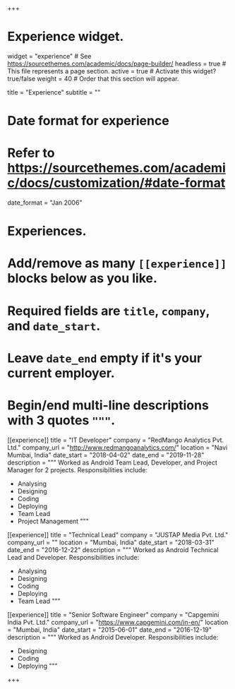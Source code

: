 +++
# Experience widget.
widget = "experience"  # See https://sourcethemes.com/academic/docs/page-builder/
headless = true  # This file represents a page section.
active = true  # Activate this widget? true/false
weight = 40  # Order that this section will appear.

title = "Experience"
subtitle = ""

# Date format for experience
#   Refer to https://sourcethemes.com/academic/docs/customization/#date-format
date_format = "Jan 2006"

# Experiences.
#   Add/remove as many `[[experience]]` blocks below as you like.
#   Required fields are `title`, `company`, and `date_start`.
#   Leave `date_end` empty if it's your current employer.
#   Begin/end multi-line descriptions with 3 quotes `"""`.

[[experience]]
  title = "IT Developer"
  company = "RedMango Analytics Pvt. Ltd."
  company_url = "http://www.redmangoanalytics.com/"
  location = "Navi Mumbai, India"
  date_start = "2018-04-02"
  date_end = "2019-11-28"
  description = """
  Worked as Android Team Lead, Developer, and Project Manager for 2 projects.
  Responsibilities include:
  * Analysing
  * Designing
  * Coding
  * Deploying
  * Team Lead
  * Project Management
  """

[[experience]]
  title = "Technical Lead"
  company = "JUSTAP Media Pvt. Ltd."
  company_url = ""
  location = "Mumbai, India"
  date_start = "2018-03-31"
  date_end = "2016-12-22"
  description = """
  Worked as Android Technical Lead and Developer.
  Responsibilities include:
  * Analysing
  * Designing
  * Coding
  * Deploying
  * Team Lead
  """

[[experience]]
  title = "Senior Software Engineer"
  company = "Capgemini India Pvt. Ltd."
  company_url = "https://www.capgemini.com/in-en/"
  location = "Mumbai, India"
  date_start = "2015-06-01"
  date_end = "2016-12-19"
  description = """
  Worked as Android Developer.
  Responsibilities include:
  * Designing
  * Coding
  * Deploying
  """

+++
